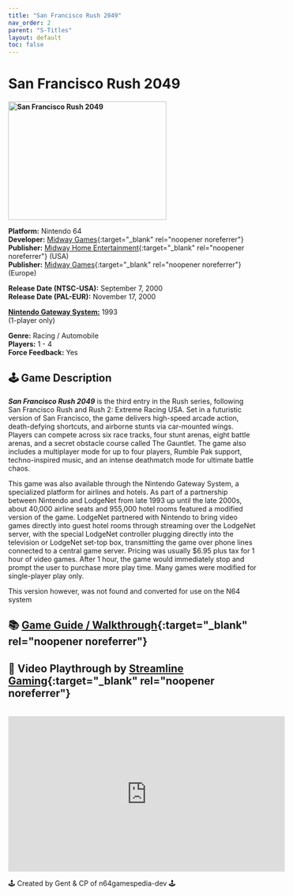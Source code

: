 ```yaml
---
title: "San Francisco Rush 2049"
nav_order: 2
parent: "S-Titles"
layout: default
toc: false
---
```


# San Francisco Rush 2049

<b>
<img src="https://images.launchbox-app.com/03abea77-61db-40b9-a23c-a9ea65d78e67.jpg" alt="San Francisco Rush 2049" width="320" height="240" />
</b>

**Platform:** Nintendo 64  
**Developer:** [Midway Games](https://en.wikipedia.org/wiki/Midway_Games){:target="_blank" rel="noopener noreferrer"}  
**Publisher:** [Midway Home Entertainment](https://en.wikipedia.org/wiki/Midway_Games#Publishing_and_distribution){:target="_blank" rel="noopener noreferrer"} (USA)  
**Publisher:** [Midway Games](https://en.wikipedia.org/wiki/Midway_Games#Europe){:target="_blank" rel="noopener noreferrer"} (Europe)  

**Release Date (NTSC-USA):** September 7, 2000  
**Release Date (PAL-EUR):** November 17, 2000  

[**Nintendo Gateway System:**](#gateway-system) 1993  
(1-player only)  

**Genre:** Racing / Automobile  
**Players:** 1 - 4  
**Force Feedback:** Yes  

## 🕹️ Game Description
<em><strong>San Francisco Rush 2049</strong></em> is the third entry in the Rush series, following San Francisco Rush and Rush 2: Extreme Racing USA. Set in a futuristic version of San Francisco, the game delivers high-speed arcade action, death-defying shortcuts, and airborne stunts via car-mounted wings. Players can compete across six race tracks, four stunt arenas, eight battle arenas, and a secret obstacle course called The Gauntlet. The game also includes a multiplayer mode for up to four players, Rumble Pak support, techno-inspired music, and an intense deathmatch mode for ultimate battle chaos.

<a name="gateway-system"></a>
This game was also available through the Nintendo Gateway System, a specialized platform for airlines and hotels. As part of a partnership between Nintendo and LodgeNet from late 1993 up until the late 2000s, about 40,000 airline seats and 955,000 hotel rooms featured a modified version of the game. LodgeNet partnered with Nintendo to bring video games directly into guest hotel rooms through streaming over the LodgeNet server, with the special LodgeNet controller plugging directly into the television or LodgeNet set-top box, transmitting the game over phone lines connected to a central game server. Pricing was usually $6.95 plus tax for 1 hour of video games. After 1 hour, the game would immediately stop and prompt the user to purchase more play time. Many games were modified for single-player play only.

This version however, was not found and converted for use on the N64 system

## 📚 [Game Guide / Walkthrough](https://gamefaqs.gamespot.com/n64/198529-san-francisco-rush-2049/faqs/10677){:target="_blank" rel="noopener noreferrer"}

## 🎥 Video Playthrough by [Streamline Gaming](https://www.youtube.com/user/bowus1){:target="_blank" rel="noopener noreferrer"}
<br />
<iframe width="560" height="315" src="https://www.youtube.com/embed/-5A3Rch37JY" title="San Francisco Rush 2049 Gameplay – Streamline Gaming" frameborder="0" allowfullscreen></iframe>

🕹️ Created by Gent & CP of n64gamespedia-dev 🕹️

<!-- Vault Format: n64gamespedia-dev -->
<!-- Protocol Source: _vault-specs/format-protocol.md -->
